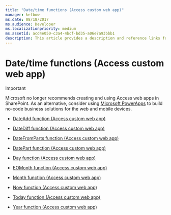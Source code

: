 ```yaml
---
title: "Date/time functions (Access custom web app)" 
manager: kelbow
ms.date: 08/18/2017
ms.audience: Developer 
ms.localizationpriority: medium
ms.assetid: acd4e050-c3a4-4bcf-bd35-a06e7a93bbb1
description: This article provides a description and reference links for date/time functions (access custom web app).
---
```


# Date/time functions (Access custom web app)

> [!IMPORTANT]
> Microsoft no longer recommends creating and using Access web apps in SharePoint. As an alternative, consider using [Microsoft PowerApps](https://powerapps.microsoft.com/) to build no-code business solutions for the web and mobile devices. 


- [DateAdd function (Access custom web app)](dateadd-function-access-custom-web-app.md)
    
- [DateDiff function (Access custom web app)](datediff-function-access-custom-web-app.md)
    
- [DateFromParts function (Access custom web app)](datefromparts-function-access-custom-web-app.md)
    
- [DatePart function (Access custom web app)](datepart-function-access-custom-web-app.md)
    
- [Day function (Access custom web app)](day-function-access-custom-web-app.md)
    
- [EOMonth function (Access custom web app)](eomonth-function-access-custom-web-app.md)
    
- [Month function (Access custom web app)](month-function-access-custom-web-app.md)
    
- [Now function (Access custom web app)](now-function-access-custom-web-app.md)
    
- [Today function (Access custom web app)](today-function-access-custom-web-app.md)
    
- [Year function (Access custom web app)](year-function-access-custom-web-app.md)
    

